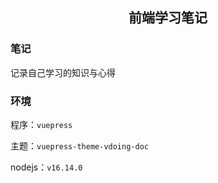 <h2 align="center">前端学习笔记</h2>

### 笔记

记录自己学习的知识与心得

### 环境

程序：`vuepress`

主题：`vuepress-theme-vdoing-doc`

nodejs：`v16.14.0`

